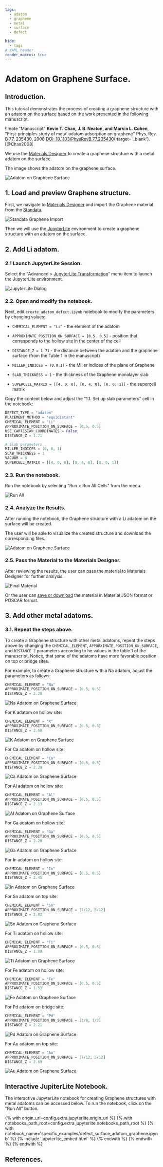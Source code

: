 ```yaml
---
tags:
  - adatom
  - graphene
  - metal
  - surface
  - defect

hide:
  - tags
# YAML header
render_macros: true
---
```


# Adatom on Graphene Surface.

## Introduction.

This tutorial demonstrates the process of creating a graphene structure with an adatom on the surface based on the work presented in the following manuscript.

!!!note "Manuscript"
    **Kevin T. Chan, J. B. Neaton, and Marvin L. Cohen**, 
    "First-principles study of metal adatom adsorption on graphene" Phys. Rev. B 77, 235430, 2008
    [DOI: 10.1103/PhysRevB.77.235430](https://doi.org/10.1103/PhysRevB.77.235430){:target='_blank'}. [@Chan2008]

We use the [Materials Designer](../../../materials-designer/overview.md) to create a graphene structure with a metal adatom on the surface.

The image shows the adatom on the graphene surface.

![Adatom on Graphene Surface](/images/tutorials/materials/defects/defect-surface-adatom-graphene/me_adatom_on_hollow_graphene.webp "Fig. 1. Adatom on Graphene Surface")

## 1. Load and preview Graphene structure.

First, we navigate to [Materials Designer](../../../materials-designer/overview.md) and import the Graphene material from the [Standata](../../../materials-designer/header-menu/input-output/standata-import.md).

![Standata Graphene Import](/images/tutorials/materials/defects/defect_creation_point_substitution_graphene/1-standata-graphene.webp "Standata Graphene Import")

Then we will use the [JupyterLite](../../../jupyterlite/overview.md) environment to create a graphene structure with an adatom on the surface.

## 2. Add Li adatom.

### 2.1 Launch JupyterLite Session.

Select the "Advanced > [JupyterLite Transformation](../../../materials-designer/header-menu/advanced/jupyterlite-dialog.md)" menu item to launch the JupyterLite environment.

![JupyterLite Dialog](/images/jupyterlite/md-advanced-jl.webp "JupyterLite Dialog")

### 2.2. Open and modify the notebook.

Next, edit `create_adatom_defect.ipynb` notebook to modify the parameters by changing values:

 - `CHEMICAL_ELEMENT = "Li"` - the element of the adatom

 - `APPROXIMATE_POSITION_ON_SURFACE = [0.5, 0.5]` - position that corresponds to the hollow site in the center of the cell

 - `DISTANCE_Z = 1.71` - the distance between the adatom and the graphene surface (from the Table 1 in the manuscript)

 - `MILLER_INDICES = (0,0,1)` - the Miller indices of the plane of Graphene

 - `SLAB_THICKNESS = 1` - the thickness of the Graphene monolayer slab

 - `SUPERCELL_MATRIX = [[4, 0, 0], [0, 4, 0], [0, 0, 1]]` - the supercell matrix

Copy the content below and adjust the "1.1. Set up slab parameters" cell in the notebook:

```python
DEFECT_TYPE = "adatom"  
PLACEMENT_METHOD = "equidistant"
CHEMICAL_ELEMENT = "Li"  
APPROXIMATE_POSITION_ON_SURFACE = [0.5, 0.5]  
USE_CARTESIAN_COORDINATES = False 
DISTANCE_Z = 1.71

# Slab parameters
MILLER_INDICES = (0, 0, 1)  
SLAB_THICKNESS = 1  
VACUUM = 6 
SUPERCELL_MATRIX = [[4, 0, 0], [0, 4, 0], [0, 0, 1]] 
```

### 2.3. Run the notebook.

Run the notebook by selecting "Run > Run All Cells" from the menu.

![Run All](/images/jupyterlite/run-all.webp "Run All")

### 2.4. Analyze the Results.

After running the notebook, the Graphene structure with a Li adatom on the surface will be created.

The user will be able to visualize the created structure and download the corresponding files.

![Adatom on Graphene Surface](/images/tutorials/materials/defects/defect-surface-adatom-graphene/jl-result-preview-li.webp "Li Adatom on Graphene Surface")

### 2.5. Pass the Material to the Materials Designer.

After reviewing the results, the user can pass the material to Materials Designer for further analysis.

![Final Material](/images/tutorials/materials/defects/defect-surface-adatom-graphene/wave-result-li.webp "Li Adatom on Graphene Surface")

Or the user can [save or download](../../../materials-designer/header-menu/input-output.md) the material in Material JSON format or POSCAR format.

## 3. Add other metal adatoms.

### 3.1. Repeat the steps above.

To create a Graphene structure with other metal adatoms, repeat the steps above by changing the `CHEMICAL_ELEMENT`, `APPORXIMATE_POSITION_ON_SURFACE`, and `DISTANCE_Z` parameters according to he values in the table 1 of the manuscript.
Notice, that some of the adatoms have more favorable position on top or bridge sites.

For example, to create a Graphene structure with a Na adatom, adjust the parameters as follows:

```python
CHEMICAL_ELEMENT = "Na"
APPROXIMATE_POSITION_ON_SURFACE = [0.5, 0.5]
DISTANCE_Z = 2.28
```

![Na Adatom on Graphene Surface](/images/tutorials/materials/defects/defect-surface-adatom-graphene/jl-result-preview-na.webp "Na Adatom on Graphene Surface")

For K adatom on hollow site:
```python
CHEMICAL_ELEMENT = "K"
APPROXIMATE_POSITION_ON_SURFACE = [0.5, 0.5]
DISTANCE_Z = 2.60
```

![K Adatom on Graphene Surface](/images/tutorials/materials/defects/defect-surface-adatom-graphene/jl-result-preview-k.webp "K Adatom on Graphene Surface")


For Ca adatom on hollow site:
```python
CHEMICAL_ELEMENT = "Ca"
APPROXIMATE_POSITION_ON_SURFACE = [0.5, 0.5]
DISTANCE_Z = 2.29
```

![Ca Adatom on Graphene Surface](/images/tutorials/materials/defects/defect-surface-adatom-graphene/jl-result-preview-ca.webp "Ca Adatom on Graphene Surface")


For Al adatom on hollow site:
```python
CHEMICAL_ELEMENT = "Al"
APPROXIMATE_POSITION_ON_SURFACE = [0.5, 0.5]
DISTANCE_Z = 2.13
```

![Al Adatom on Graphene Surface](/images/tutorials/materials/defects/defect-surface-adatom-graphene/jl-result-preview-al.webp "Al Adatom on Graphene Surface")


For Ga adatom on hollow site:
```python
CHEMICAL_ELEMENT = "Ga"
APPROXIMATE_POSITION_ON_SURFACE = [0.5, 0.5]
DISTANCE_Z = 2.20
```

![Ga Adatom on Graphene Surface](/images/tutorials/materials/defects/defect-surface-adatom-graphene/jl-result-preview-ga.webp "Ga Adatom on Graphene Surface")


For In adatom on hollow site:
```python
CHEMICAL_ELEMENT = "In"
APPROXIMATE_POSITION_ON_SURFACE = [0.5, 0.5]
DISTANCE_Z = 2.45
```

![In Adatom on Graphene Surface](/images/tutorials/materials/defects/defect-surface-adatom-graphene/jl-result-preview-in.webp "In Adatom on Graphene Surface")


For Sn adatom on top site:
```python
CHEMICAL_ELEMENT = "Sn"
APPROXIMATE_POSITION_ON_SURFACE = [7/12, 5/12]
DISTANCE_Z = 2.82
```

![Sn Adatom on Graphene Surface](/images/tutorials/materials/defects/defect-surface-adatom-graphene/jl-result-preview-sn.webp "Sn Adatom on Graphene Surface")


For Ti adatom on hollow site:
```python
CHEMICAL_ELEMENT = "Ti"
APPROXIMATE_POSITION_ON_SURFACE = [0.5, 0.5]
DISTANCE_Z = 1.80
```

![Ti Adatom on Graphene Surface](/images/tutorials/materials/defects/defect-surface-adatom-graphene/jl-result-preview-ti.webp "Ti Adatom on Graphene Surface")
    
For Fe adatom on hollow site:
```python
CHEMICAL_ELEMENT = "Fe"
APPROXIMATE_POSITION_ON_SURFACE = [0.5, 0.5]
DISTANCE_Z = 1.53
```

![Fe Adatom on Graphene Surface](/images/tutorials/materials/defects/defect-surface-adatom-graphene/jl-result-preview-fe.webp "Fe Adatom on Graphene Surface")


For Pd adatom on bridge site:
```python
CHEMICAL_ELEMENT = "Pd"
APPROXIMATE_POSITION_ON_SURFACE = [3/8, 1/2]
DISTANCE_Z = 2.21
```


![Pd Adatom on Graphene Surface](/images/tutorials/materials/defects/defect-surface-adatom-graphene/jl-result-preview-pd.webp "Pd Adatom on Graphene Surface")


For Au adatom on top site:
```python
CHEMICAL_ELEMENT = "Au"
APPROXIMATE_POSITION_ON_SURFACE = [7/12, 5/12]
DISTANCE_Z = 2.69
```

![Au Adatom on Graphene Surface](/images/tutorials/materials/defects/defect-surface-adatom-graphene/jl-result-preview-au.webp "Au Adatom on Graphene Surface")

## Interactive JupiterLite Notebook.

The interactive JupyterLite notebook for creating Graphene structures with metal adatoms can be accessed below. To run the notebook, click on the "Run All" button.

{% with origin_url=config.extra.jupyterlite.origin_url %}
{% with notebooks_path_root=config.extra.jupyterlite.notebooks_path_root %}
{% with notebook_name='specific_examples/defect_surface_adatom_graphene.ipynb' %}
{% include 'jupyterlite_embed.html' %}
{% endwith %}
{% endwith %}
{% endwith %}

## References.

